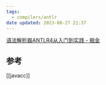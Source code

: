 ```yaml
---
tags:
  - compilers/antlr
date updated: 2023-08-27 21:37
---
```


[语法解析器ANTLR4从入门到实践 - 掘金](https://juejin.cn/post/7018521754125467661)



## 参考

[[javacc]]

